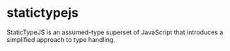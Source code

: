 # statictypejs
StaticTypeJS is an assumed-type superset of JavaScript that introduces a simplified approach to type handling.
